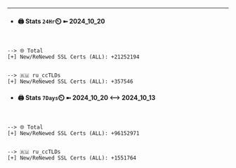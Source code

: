 

---
- #### 🖨️ **Stats** `24Hr`⏲️ ➼ 2024_10_20
```console


--> 🌐 Total
[+] New/ReNewed SSL Certs (ALL): +21252194


--> 🇷🇺 ru_ccTLDs
[+] New/ReNewed SSL Certs (ALL): +357546

```

- #### 🖨️ **Stats** `7Days`⏲️ ➼ 2024_10_20 <--> 2024_10_13
```console


--> 🌐 Total
[+] New/ReNewed SSL Certs (ALL): +96152971


--> 🇷🇺 ru_ccTLDs
[+] New/ReNewed SSL Certs (ALL): +1551764

```

